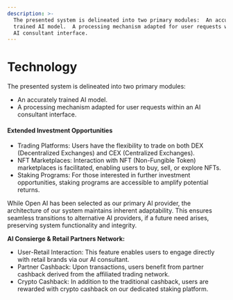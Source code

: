 ```yaml
---
description: >-
  The presented system is delineated into two primary modules:  An accurately
  trained AI model.  A processing mechanism adapted for user requests within an
  AI consultant interface.
---
```


# Technology

The presented system is delineated into two primary modules:

* An accurately trained AI model.
* A processing mechanism adapted for user requests within an AI consultant interface.

#### Extended Investment Opportunities <a href="#extended-investment-opportunities" id="extended-investment-opportunities"></a>

* Trading Platforms: Users have the flexibility to trade on both DEX (Decentralized Exchanges) and CEX (Centralized Exchanges).
* NFT Marketplaces: Interaction with NFT (Non-Fungible Token) marketplaces is facilitated, enabling users to buy, sell, or explore NFTs.
* Staking Programs: For those interested in further investment opportunities, staking programs are accessible to amplify potential returns.

While Open AI has been selected as our primary AI provider, the architecture of our system maintains inherent adaptability. This ensures seamless transitions to alternative AI providers, if a future need arises, preserving system functionality and integrity.

**AI Consierge & Retail Partners Network:**

* User-Retail Interaction: This feature enables users to engage directly with retail brands via our AI consultant.
* Partner Cashback: Upon transactions, users benefit from partner cashback derived from the affiliated trading network.
* Crypto Cashback: In addition to the traditional cashback, users are rewarded with crypto cashback on our dedicated staking platform.
